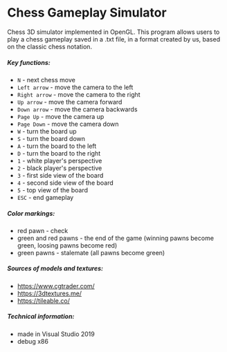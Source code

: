 # Chess Gameplay Simulator

Chess 3D simulator implemented in OpenGL. This program allows users to play a chess gameplay saved in a .txt file, in a format created by us, based on the classic chess notation.

##### Key functions:
- `N` - next chess move
- `Left arrow` - move the camera to the left
- `Right arrow` - move the camera to the right
- `Up arrow` - move the camera forward
- `Down arrow` - move the camera backwards
- `Page Up` - move the camera up
- `Page Down` - move the camera down
- `W` - turn the board up
- `S` - turn the board down
- `A` - turn the board to the left
- `D` - turn the board to the right
- `1` - white player's perspective
- `2` - black player's perspective
- `3` - first side view of the board
- `4` - second side view of the board
- `5` - top view of the board
- `ESC` - end gameplay

##### Color markings:
- red pawn - check
- green and red pawns - the end of the game (winning pawns become green, loosing pawns become red)
- green pawns - stalemate (all pawns become green)

##### Sources of models and textures:
- https://www.cgtrader.com/
- https://3dtextures.me/
- https://tileable.co/

##### Technical information:
- made in Visual Studio 2019
- debug x86